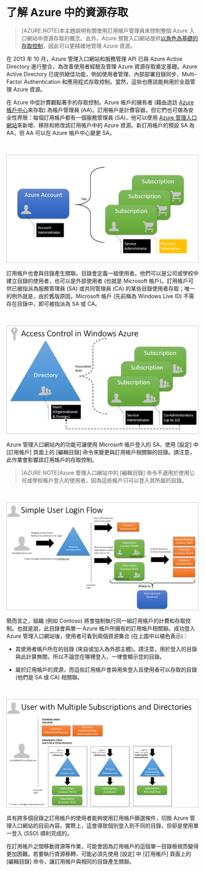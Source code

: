 <properties 
                pageTitle="了解 Azure 中的資源存取" 
                description="本主題說明有關使用訂用帳戶管理員來控制整個 Azure 入口網站中資源存取的概念。" 
                services="active-directory" 
                documentationCenter="" 
                authors="markusvi" 
                manager="swadhwa" 
                editor=""/>

<tags 
                ms.service="active-directory" 
                ms.workload="identity" 
                ms.tgt_pltfrm="na" 
                ms.devlang="na" 
                ms.topic="article" 
                ms.date="08/10/2015" 
                ms.author="markusvi"/>


# 了解 Azure 中的資源存取


> [AZURE.NOTE]本主題說明有關使用訂用帳戶管理員來控制整個 Azure 入口網站中資源存取的概念。此外，Azure 預覽入口網站提供[以角色為基礎的存取控制](role-based-access-control-configure.md)，因此可以更精確地管理 Azure 資源。

在 2013 年 10 月，Azure 管理入口網站和服務管理 API 已與 Azure Active Directory 進行整合，為改善使用者經驗及管理 Azure 資源存取奠定基礎。Azure Active Directory 已提供絕佳功能，例如使用者管理、內部部署目錄同步、Multi-Factor Authentication 和應用程式存取控制。當然，這些也應該能夠用於全面管理 Azure 資源。

在 Azure 中從計費觀點著手的存取控制。Azure 帳戶的擁有者 (藉由造訪 [Azure 帳戶中心](https://account.windowsazure.com/subscriptions)來存取) 為帳戶管理員 (AA)。訂用帳戶是計費容器，但它們也可做為安全性界限：每個訂用帳戶都有一個服務管理員 (SA)，他可以使用 [Azure 管理入口網站](https://manage.windowsazure.com/)來新增、移除和修改該訂用帳戶中的 Azure 資源。新訂用帳戶的預設 SA 為 AA，但 AA 可以在 Azure 帳戶中心變更 SA。
 
<br><br>![Azure 帳戶][1]

訂用帳戶也會與目錄產生關聯。目錄會定義一組使用者。他們可以是公司或學校中建立目錄的使用者，也可以是外部使用者 (也就是 Microsoft 帳戶)。訂用帳戶可供已被指派為服務管理員 (SA) 或共同管理員 (CA) 的某些目錄使用者存取；唯一的例外就是，由於舊版原因，Microsoft 帳戶 (先前稱為 Windows Live ID) 不需存在目錄中，即可被指派為 SA 或 CA。

<br><br>![Azure 中的存取控制][2]

 
Azure 管理入口網站內的功能可讓使用 Microsoft 帳戶登入的 SA，使用 [設定] 中 [訂用帳戶] 頁面上的 [編輯目錄] 命令來變更與訂用帳戶相關聯的目錄。請注意，此作業會影響該訂用帳戶的存取控制。



> [AZURE.NOTE]Azure 管理入口網站中的 [編輯目錄] 命令不適用於使用公司或學校帳戶登入的使用者，因為這些帳戶只可以登入其所屬的目錄。

<br><br>![簡單的使用者登入流程][3]

簡而言之，組織 (例如 Contoso) 將會強制執行同一組訂用帳戶的計費和存取控制。也就是說，此目錄會與單一 Azure 帳戶所擁有的訂用帳戶相關聯。成功登入 Azure 管理入口網站後，使用者可看到兩個資源集合 (在上圖中以橘色表示)：


- 其使用者帳戶所在的目錄 (來自或加入為外部主體)。請注意，用於登入的目錄與此計算無關，所以不論您在哪裡登入，一律會顯示您的目錄。

- 屬於訂用帳戶的資源，而這些訂用帳戶會與用來登入且使用者可以存取的目錄 (他們是 SA 或 CA) 相關聯。


<br><br>![具有多個訂閱和目錄的使用者][4]


具有跨多個目錄之訂用帳戶的使用者能夠使用訂用帳戶篩選條件，切換 Azure 管理入口網站的目前內容。實際上，這會導致個別登入到不同的目錄，但卻是使用單一登入 (SSO) 順利完成的。

在訂用帳戶之間移動資源等作業，可能會因為訂用帳戶的這個單一目錄檢視而變得更加困難。若要執行資源移轉，可能必須先使用 [設定] 中 [訂用帳戶] 頁面上的 [編輯目錄] 命令，讓訂用帳戶與相同的目錄產生關聯。



<!--Image references-->
[1]: ./media/active-directory-understanding-resource-access/IC707931.png
[2]: ./media/active-directory-understanding-resource-access/IC707932.png
[3]: ./media/active-directory-understanding-resource-access/IC707933.png
[4]: ./media/active-directory-understanding-resource-access/IC707934.png

<!---HONumber=August15_HO8-->